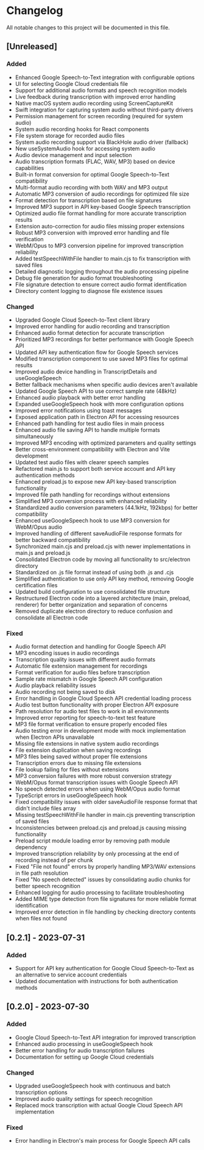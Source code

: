 # Changelog

All notable changes to this project will be documented in this file.

## [Unreleased]

### Added
- Enhanced Google Speech-to-Text integration with configurable options
- UI for selecting Google Cloud credentials file
- Support for additional audio formats and speech recognition models
- Live feedback during transcription with improved error handling
- Native macOS system audio recording using ScreenCaptureKit
- Swift integration for capturing system audio without third-party drivers
- Permission management for screen recording (required for system audio)
- System audio recording hooks for React components
- File system storage for recorded audio files
- System audio recording support via BlackHole audio driver (fallback)
- New useSystemAudio hook for accessing system audio
- Audio device management and input selection
- Audio transcription formats (FLAC, WAV, MP3) based on device capabilities
- Built-in format conversion for optimal Google Speech-to-Text compatibility
- Multi-format audio recording with both WAV and MP3 output
- Automatic MP3 conversion of audio recordings for optimized file size
- Format detection for transcription based on file signatures
- Improved MP3 support in API key-based Google Speech transcription
- Optimized audio file format handling for more accurate transcription results
- Extension auto-correction for audio files missing proper extensions
- Robust MP3 conversion with improved error handling and file verification
- WebM/Opus to MP3 conversion pipeline for improved transcription reliability
- Added testSpeechWithFile handler to main.cjs to fix transcription with saved files
- Detailed diagnostic logging throughout the audio processing pipeline
- Debug file generation for audio format troubleshooting
- File signature detection to ensure correct audio format identification
- Directory content logging to diagnose file existence issues

### Changed
- Upgraded Google Cloud Speech-to-Text client library
- Improved error handling for audio recording and transcription
- Enhanced audio format detection for accurate transcription
- Prioritized MP3 recordings for better performance with Google Speech API
- Updated API key authentication flow for Google Speech services
- Modified transcription component to use saved MP3 files for optimal results
- Improved audio device handling in TranscriptDetails and useGoogleSpeech
- Better fallback mechanisms when specific audio devices aren't available
- Updated Google Speech API to use correct sample rate (48kHz)
- Enhanced audio playback with better error handling
- Expanded useGoogleSpeech hook with more configuration options
- Improved error notifications using toast messages
- Exposed application path in Electron API for accessing resources
- Enhanced path handling for test audio files in main process
- Enhanced audio file saving API to handle multiple formats simultaneously
- Improved MP3 encoding with optimized parameters and quality settings
- Better cross-environment compatibility with Electron and Vite development
- Updated test audio files with clearer speech samples
- Refactored main.js to support both service account and API key authentication methods
- Enhanced preload.js to expose new API key-based transcription functionality
- Improved file path handling for recordings without extensions
- Simplified MP3 conversion process with enhanced reliability
- Standardized audio conversion parameters (44.1kHz, 192kbps) for better compatibility
- Enhanced useGoogleSpeech hook to use MP3 conversion for WebM/Opus audio
- Improved handling of different saveAudioFile response formats for better backward compatibility
- Synchronized main.cjs and preload.cjs with newer implementations in main.js and preload.js
- Consolidated Electron code by moving all functionality to src/electron directory
- Standardized on .js file format instead of using both .js and .cjs
- Simplified authentication to use only API key method, removing Google certification files
- Updated build configuration to use consolidated file structure
- Restructured Electron code into a layered architecture (main, preload, renderer) for better organization and separation of concerns
- Removed duplicate electron directory to reduce confusion and consolidate all Electron code

### Fixed
- Audio format detection and handling for Google Speech API
- MP3 encoding issues in audio recordings
- Transcription quality issues with different audio formats
- Automatic file extension management for recordings
- Format verification for audio files before transcription
- Sample rate mismatch in Google Speech API configuration
- Audio playback reliability issues
- Audio recording not being saved to disk
- Error handling in Google Cloud Speech API credential loading process
- Audio test button functionality with proper Electron API exposure
- Path resolution for audio test files to work in all environments
- Improved error reporting for speech-to-text test feature
- MP3 file format verification to ensure properly encoded files
- Audio testing error in development mode with mock implementation when Electron APIs unavailable
- Missing file extensions in native system audio recordings
- File extension duplication when saving recordings
- MP3 files being saved without proper file extensions
- Transcription errors due to missing file extensions
- File lookup failing for files without extensions
- MP3 conversion failures with more robust conversion strategy
- WebM/Opus format transcription issues with Google Speech API
- No speech detected errors when using WebM/Opus audio format
- TypeScript errors in useGoogleSpeech hook
- Fixed compatibility issues with older saveAudioFile response format that didn't include files array
- Missing testSpeechWithFile handler in main.cjs preventing transcription of saved files
- Inconsistencies between preload.cjs and preload.js causing missing functionality
- Preload script module loading error by removing path module dependency
- Improved transcription reliability by only processing at the end of recording instead of per chunk
- Fixed "File not found" errors by properly handling MP3/WAV extensions in file path resolution
- Fixed "No speech detected" issues by consolidating audio chunks for better speech recognition
- Enhanced logging for audio processing to facilitate troubleshooting
- Added MIME type detection from file signatures for more reliable format identification
- Improved error detection in file handling by checking directory contents when files not found

## [0.2.1] - 2023-07-31

### Added
- Support for API key authentication for Google Cloud Speech-to-Text as an alternative to service account credentials
- Updated documentation with instructions for both authentication methods

## [0.2.0] - 2023-07-30

### Added
- Google Cloud Speech-to-Text API integration for improved transcription
- Enhanced audio processing in useGoogleSpeech hook
- Better error handling for audio transcription failures
- Documentation for setting up Google Cloud credentials

### Changed
- Upgraded useGoogleSpeech hook with continuous and batch transcription options
- Improved audio quality settings for speech recognition
- Replaced mock transcription with actual Google Cloud Speech API implementation

### Fixed
- Error handling in Electron's main process for Google Speech API calls 